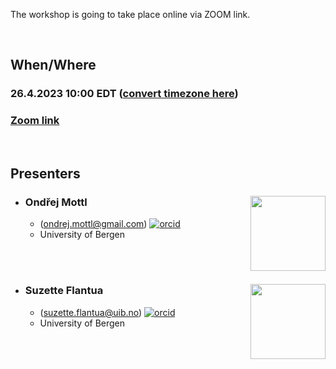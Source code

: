 The workshop is going to take place online via ZOOM link.

<br>

## When/Where

### **26.4.2023 10:00 EDT** ([convert timezone here](https://dateful.com/convert/est-edt-eastern-time?t=10))

### [**Zoom link**](https://psu.zoom.us/j/99502354850?pwd=YW5lUFF2K0hjKzhuVGZRenVsZzBTQT09)

<br>

## Presenters

-   ### Ondřej Mottl <img src="https://www.uib.no/sites/w3.uib.no/files/styles/user_thumbnail/public/pictures/picture-396270-1579792833.jpg?itok=hez3oHo-" align="right" width="120" />

    -   (<ondrej.mottl@gmail.com>)
        [![orcid](https://img.shields.io/badge/orcid-0000--0002--9796--5081-brightgreen.svg)](https://orcid.org/0000-0002-9796-5081)
    -   University of Bergen

<br>

<br>

-   ### Suzette Flantua <img src="https://www.uib.no/sites/w3.uib.no/files/styles/user_thumbnail/public/pictures/picture-388168-1536217906.jpg?itok=yqGLK7Kg" align="right" width="120" />

    -   (<suzette.flantua@uib.no>)
        [![orcid](https://img.shields.io/badge/orcid-0000--0001--6526--3037-brightgreen.svg)](https://orcid.org/0000-0001-6526-3037)
    -   University of Bergen
